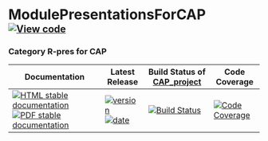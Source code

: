 <!-- BEGIN HEADER -->
# ModulePresentationsForCAP&ensp;<sup><sup>[![View code][code-img]][code-url]</sup></sup>

### Category R-pres for CAP

| Documentation | Latest Release | Build Status of [CAP_project](/../../) | Code Coverage |
| ------------- | -------------- | ------------ | ------------- |
| [![HTML stable documentation][html-img]][html-url] [![PDF stable documentation][pdf-img]][pdf-url] | [![version][version-img]][version-url] [![date][date-img]][date-url] | [![Build Status][tests-img]][tests-url] | [![Code Coverage][codecov-img]][codecov-url] |

<!-- END HEADER -->
<!-- BEGIN FOOTER -->
[html-img]: https://img.shields.io/badge/🔗%20HTML-stable-blue.svg
[html-url]: https://homalg-project.github.io/CAP_project/ModulePresentationsForCAP/doc/chap0_mj.html

[pdf-img]: https://img.shields.io/badge/🔗%20PDF-stable-blue.svg
[pdf-url]: https://homalg-project.github.io/CAP_project/ModulePresentationsForCAP/download_pdf.html

[version-img]: https://img.shields.io/endpoint?url=https://homalg-project.github.io/CAP_project/ModulePresentationsForCAP/badge_version.json&label=🔗%20version&color=yellow
[version-url]: https://homalg-project.github.io/CAP_project/ModulePresentationsForCAP/view_release.html

[date-img]: https://img.shields.io/endpoint?url=https://homalg-project.github.io/CAP_project/ModulePresentationsForCAP/badge_date.json&label=🔗%20released%20on&color=yellow
[date-url]: https://homalg-project.github.io/CAP_project/ModulePresentationsForCAP/view_release.html

[tests-img]: https://github.com/homalg-project/CAP_project/actions/workflows/Tests.yml/badge.svg?branch=master
[tests-url]: https://github.com/homalg-project/CAP_project/actions/workflows/Tests.yml?query=branch%3Amaster

[codecov-img]: https://codecov.io/gh/homalg-project/CAP_project/branch/master/graph/badge.svg?flag=ModulePresentationsForCAP
[codecov-url]: https://codecov.io/gh/homalg-project/CAP_project/tree/master/ModulePresentationsForCAP

[code-img]: https://img.shields.io/badge/-View%20code-blue?logo=github
[code-url]: https://github.com/homalg-project/CAP_project/tree/master/ModulePresentationsForCAP#top
<!-- END FOOTER -->
